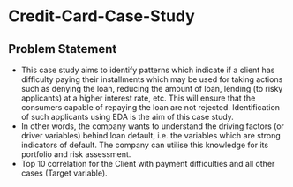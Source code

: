 # Credit-Card-Case-Study
## Problem Statement
* This case study aims to identify patterns which indicate if a client has difficulty paying their installments which may be used for taking actions such as denying the loan, reducing the amount of loan, lending (to risky applicants) at a higher interest rate, etc. This will ensure that the consumers capable of repaying the loan are not rejected. Identification of such applicants using EDA is the aim of this case study.
* In other words, the company wants to understand the driving factors (or driver variables) behind loan default, i.e. the variables which are strong indicators of default. The company can utilise this knowledge for its portfolio and risk assessment.
* Top 10 correlation for the Client with payment difficulties and all other cases (Target variable).
